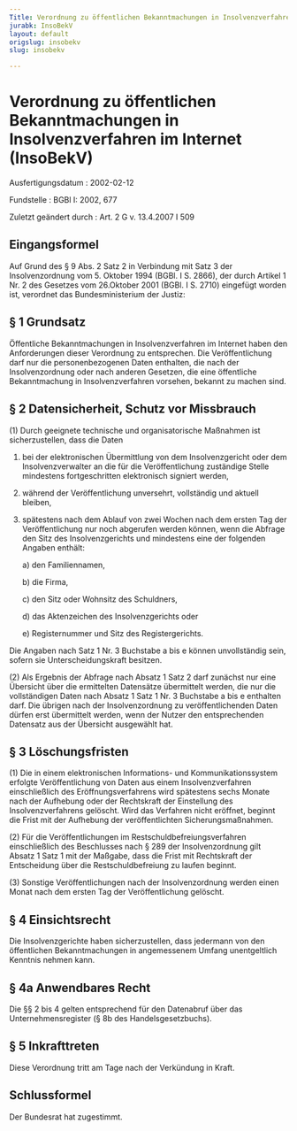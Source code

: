 ```yaml
---
Title: Verordnung zu öffentlichen Bekanntmachungen in Insolvenzverfahren im Internet
jurabk: InsoBekV
layout: default
origslug: insobekv
slug: insobekv

---
```


# Verordnung zu öffentlichen Bekanntmachungen in Insolvenzverfahren im Internet (InsoBekV)

Ausfertigungsdatum
:   2002-02-12

Fundstelle
:   BGBl I: 2002, 677

Zuletzt geändert durch
:   Art. 2 G v. 13.4.2007 I 509


## Eingangsformel

Auf Grund des § 9 Abs. 2 Satz 2 in Verbindung mit Satz 3 der
Insolvenzordnung vom 5. Oktober 1994 (BGBl. I S. 2866), der durch
Artikel 1 Nr. 2 des Gesetzes vom 26.Oktober 2001 (BGBl. I S. 2710)
eingefügt worden ist, verordnet das Bundesministerium der Justiz:


## § 1 Grundsatz

Öffentliche Bekanntmachungen in Insolvenzverfahren im Internet haben
den Anforderungen dieser Verordnung zu entsprechen. Die
Veröffentlichung darf nur die personenbezogenen Daten enthalten, die
nach der Insolvenzordnung oder nach anderen Gesetzen, die eine
öffentliche Bekanntmachung in Insolvenzverfahren vorsehen, bekannt zu
machen sind.


## § 2 Datensicherheit, Schutz vor Missbrauch

(1) Durch geeignete technische und organisatorische Maßnahmen ist
sicherzustellen, dass die Daten

1.  bei der elektronischen Übermittlung von dem Insolvenzgericht oder dem
    Insolvenzverwalter an die für die Veröffentlichung zuständige Stelle
    mindestens fortgeschritten elektronisch signiert werden,


2.  während der Veröffentlichung unversehrt, vollständig und aktuell
    bleiben,


3.  spätestens nach dem Ablauf von zwei Wochen nach dem ersten Tag der
    Veröffentlichung nur noch abgerufen werden können, wenn die Abfrage
    den Sitz des Insolvenzgerichts und mindestens eine der folgenden
    Angaben enthält:

    a)  den Familiennamen,


    b)  die Firma,


    c)  den Sitz oder Wohnsitz des Schuldners,


    d)  das Aktenzeichen des Insolvenzgerichts oder


    e)  Registernummer und Sitz des Registergerichts.






Die Angaben nach Satz 1 Nr. 3 Buchstabe a bis e können unvollständig
sein, sofern sie Unterscheidungskraft besitzen.

(2) Als Ergebnis der Abfrage nach Absatz 1 Satz 2 darf zunächst nur
eine Übersicht über die ermittelten Datensätze übermittelt werden, die
nur die vollständigen Daten nach Absatz 1 Satz 1 Nr. 3 Buchstabe a bis
e enthalten darf. Die übrigen nach der Insolvenzordnung zu
veröffentlichenden Daten dürfen erst übermittelt werden, wenn der
Nutzer den entsprechenden Datensatz aus der Übersicht ausgewählt hat.


## § 3 Löschungsfristen

(1) Die in einem elektronischen Informations- und Kommunikationssystem
erfolgte Veröffentlichung von Daten aus einem Insolvenzverfahren
einschließlich des Eröffnungsverfahrens wird spätestens sechs Monate
nach der Aufhebung oder der Rechtskraft der Einstellung des
Insolvenzverfahrens gelöscht. Wird das Verfahren nicht eröffnet,
beginnt die Frist mit der Aufhebung der veröffentlichten
Sicherungsmaßnahmen.

(2) Für die Veröffentlichungen im Restschuldbefreiungsverfahren
einschließlich des Beschlusses nach § 289 der Insolvenzordnung gilt
Absatz 1 Satz 1 mit der Maßgabe, dass die Frist mit Rechtskraft der
Entscheidung über die Restschuldbefreiung zu laufen beginnt.

(3) Sonstige Veröffentlichungen nach der Insolvenzordnung werden einen
Monat nach dem ersten Tag der Veröffentlichung gelöscht.


## § 4 Einsichtsrecht

Die Insolvenzgerichte haben sicherzustellen, dass jedermann von den
öffentlichen Bekanntmachungen in angemessenem Umfang unentgeltlich
Kenntnis nehmen kann.


## § 4a Anwendbares Recht

Die §§ 2 bis 4 gelten entsprechend für den Datenabruf über das
Unternehmensregister (§ 8b des Handelsgesetzbuchs).


## § 5 Inkrafttreten

Diese Verordnung tritt am Tage nach der Verkündung in Kraft.


## Schlussformel

Der Bundesrat hat zugestimmt.

